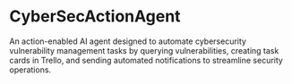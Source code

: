 # CyberSecActionAgent
An action-enabled AI agent designed to automate cybersecurity vulnerability management tasks by querying vulnerabilities, creating task cards in Trello, and sending automated notifications to streamline security operations.
